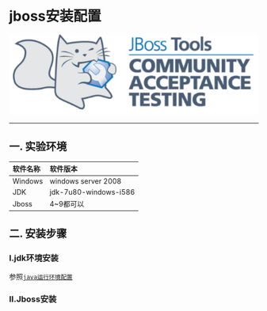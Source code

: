 # jboss安装配置

![](/weakPassword/image/jboss-logo.png)

---

## 一. 实验环境

| 软件名称 | 软件版本 |
| :--- | :--- |
| Windows | windows server 2008 |
| JDK | jdk-7u80-windows-i586 |
| Jboss | 4~9都可以 |

## 二. 安装步骤

### I.jdk环境安装

参照[`java运行环境配置`](/weakPassword/javaruntime.md)

### II.Jboss安装



